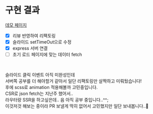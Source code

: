 # 구현 결과
[데모 페이지](https://jindonyy.github.io/fe-kakaopage/public/)  

- [X] 리뷰 반영하여 리팩토링
- [X] 슬라이드 setTimeOut으로 수정
- [X] express 서버 연결
- [ ] 초기 로드 페이지에 맞는 데이터 fetch
<br>

슬라이드 클릭 이벤트 아직 미완성인데  
서버쪽 공부를 더 해야할거 같아서 일단 리팩토링만 살짝하고 미뤄뒀습니다!  
후에 scss로 animation 적용해볼까 고민중입니다.  
CSR로 json fetch는 지난주 했어서..  
라우터랑 SSR을 하고싶은데.. 음 아직 공부 중입니다..^^;  
이것저것 해보는 중이라 PR 보낼게 딱히 없어서 고민했지만 일단 보내봅니다..🥲